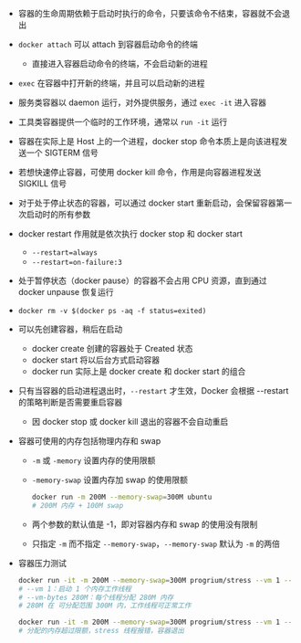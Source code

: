 - 容器的生命周期依赖于启动时执行的命令，只要该命令不结束，容器就不会退出
- `docker attach` 可以 attach 到容器启动命令的终端
    - 直接进入容器启动命令的终端，不会启动新的进程
- `exec` 在容器中打开新的终端，并且可以启动新的进程
- 服务类容器以 daemon 运行，对外提供服务，通过 `exec -it` 进入容器
- 工具类容器提供一个临时的工作环境，通常以 `run -it` 运行
- 容器在实际上是 Host 上的一个进程，docker stop 命令本质上是向该进程发送一个 SIGTERM 信号
- 若想快速停止容器，可使用 docker kill 命令，作用是向容器进程发送 SIGKILL 信号
- 对于处于停止状态的容器，可以通过 docker start 重新启动，会保留容器第一次启动时的所有参数
- docker restart 作用就是依次执行 docker stop 和 docker start
    - `--restart=always`
    - `--restart=on-failure:3`
- 处于暂停状态（docker pause）的容器不会占用 CPU 资源，直到通过 docker unpause 恢复运行
- `docker rm -v $(docker ps -aq -f status=exited)`
- 可以先创建容器，稍后在启动
    - docker create 创建的容器处于 Created 状态
    - docker start 将以后台方式启动容器
    - docker run 实际上是 docker create 和 docker start 的组合
- 只有当容器的启动进程退出时，`--restart` 才生效，Docker 会根据 --restart 的策略判断是否需要重启容器
    - 因 docker stop 或 docker kill 退出的容器不会自动重启
- 容器可使用的内存包括物理内存和 swap
    - `-m` 或 `-memory` 设置内存的使用限额
    - `-memory-swap` 设置内存加 swap 的使用限额
    	
        ```bash
        docker run -m 200M --memory-swap=300M ubuntu
        # 200M 内存 + 100M swap
        ```
    
    - 两个参数的默认值是 -1，即对容器内存和 swap 的使用没有限制
    - 只指定 `-m` 而不指定 `--memory-swap`，`--memory-swap` 默认为 `-m` 的两倍
- 容器压力测试
	
    ```bash
    docker run -it -m 200M --memory-swap=300M progrium/stress --vm 1 --vm-bytes 280M
    # --vm 1：启动 1 个内存工作线程
    # --vm-bytes 280M：每个线程分配 280M 内存
    # 280M 在 可分配范围 300M 内，工作线程可正常工作

    docker run -it -m 200M --memory-swap=300M progrium/stress --vm 1 --vm-bytes 310M
    # 分配的内存超过限额，stress 线程报错，容器退出
    ```

<!-- p74 -->